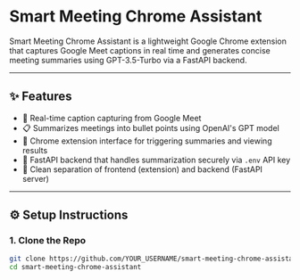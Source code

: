 # Smart Meeting Chrome Assistant

Smart Meeting Chrome Assistant is a lightweight Google Chrome extension that captures Google Meet captions in real time and generates concise meeting summaries using GPT-3.5-Turbo via a FastAPI backend.

---

## ✨ Features

- 🧠 Real-time caption capturing from Google Meet
- 📋 Summarizes meetings into bullet points using OpenAI's GPT model
- 🧩 Chrome extension interface for triggering summaries and viewing results
- 🚀 FastAPI backend that handles summarization securely via `.env` API key
- 🔐 Clean separation of frontend (extension) and backend (FastAPI server)

---

## ⚙️ Setup Instructions

### 1. Clone the Repo

```bash
git clone https://github.com/YOUR_USERNAME/smart-meeting-chrome-assistant.git
cd smart-meeting-chrome-assistant
